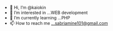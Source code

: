 - 👋 Hi, I’m @kaiokin
- 👀 I’m interested in ...WEB development
- 🌱 I’m currently learning ...PHP
- 📫 How to reach me ...sabriamine101@gmail.com

<!---
kaiokin/kaiokin is a ✨ special ✨ repository because its `README.md` (this file) appears on your GitHub profile.
You can click the Preview link to take a look at your changes.
--->
